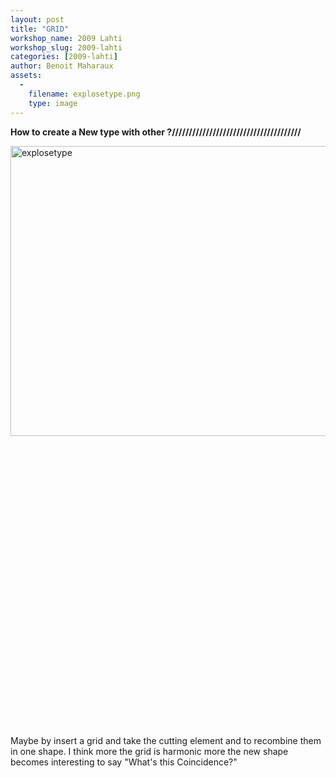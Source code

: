 ```yaml
---
layout: post
title: "GRID"
workshop_name: 2009 Lahti
workshop_slug: 2009-lahti
categories: [2009-lahti]
author: Benoit Maharaux
assets:
  -
    filename: explosetype.png
    type: image
---
```

<strong>How to create a New type with other ?//////////////////////////////////////</strong>

<img class="alignleft size-full wp-image-791" title="explosetype" src="http://workshops.nodebox.net/2009/wp-content/uploads/explosetype.png" alt="explosetype" width="590" height="464" />

 

 

 

 

 

 

 

 

 

 

 

 

 

 

 

Maybe by insert a grid and take the cutting element and to recombine them in one shape. I think more the grid is harmonic more the new shape becomes interesting to say "What's this Coincidence?"
